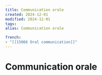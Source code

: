 ```yaml
---
title: Communication orale
created: 2024-12-01
modified: 2024-12-01
tags: 
alias: Communication orale

french:
- "[[15066 Oral communication]]"
---
```

# Communication orale
